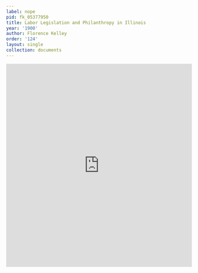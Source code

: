 ```yaml
---
label: nope
pid: fk_05377950
title: Labor Legislation and Philanthropy in Illinois
year: '1900'
author: Florence Kelley
order: '124'
layout: single
collection: documents
---
```

<iframe src="https://northwestern.app.box.com/embed/s/6uurr0bae8zld5ph7byvdoddk24tcawp?sortColumn=date&view=list" width="100%" height="550" frameborder="0" allowfullscreen webkitallowfullscreen msallowfullscreen></iframe>
